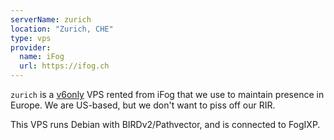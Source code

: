 ```yaml
---
serverName: zurich
location: "Zurich, CHE"
type: vps
provider:
  name: iFog
  url: https://ifog.ch
---
```


`zurich` is a [v6only](https://v6only.ch/en/vps-europe) VPS rented from iFog that we use to maintain presence in Europe. We are US-based, but we don't want to piss off our RIR.

This VPS runs Debian with BIRDv2/Pathvector, and is connected to FogIXP.
